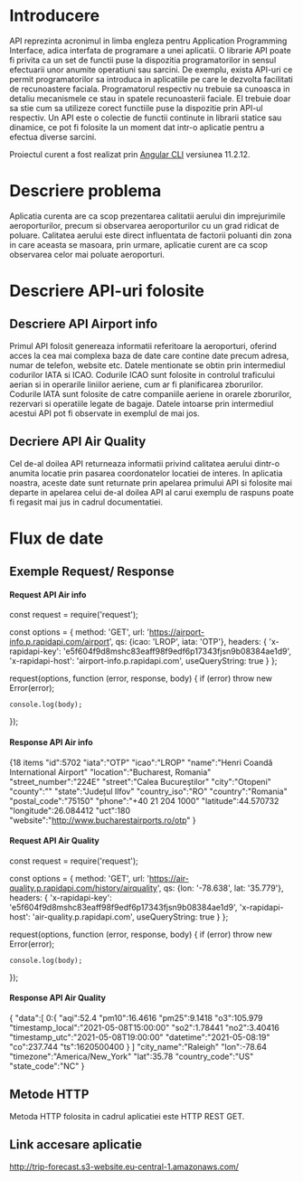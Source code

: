 # Introducere

API reprezinta acronimul in limba engleza pentru Application Programming Interface, adica interfata de programare a unei aplicatii. O librarie API poate fi privita ca un set de functii puse la dispozitia programatorilor in sensul efectuarii unor anumite operatiuni sau sarcini. De exemplu, exista API-uri ce permit programatorilor sa introduca in aplicatiile pe care le dezvolta facilitati de recunoastere faciala. Programatorul respectiv nu trebuie sa cunoasca in detaliu mecanismele ce stau in spatele recunoasterii faciale. El trebuie doar sa stie cum sa utilizeze corect functiile puse la dispozitie prin API-ul respectiv. Un API este o colectie de functii continute in librarii statice sau dinamice, ce pot fi folosite la un moment dat intr-o aplicatie pentru a efectua diverse sarcini.

Proiectul curent a fost realizat prin [Angular CLI](https://github.com/angular/angular-cli) versiunea 11.2.12.

# Descriere problema

Aplicatia curenta are ca scop prezentarea calitatii aerului din imprejurimile aeroporturilor, precum si observarea aeroporturilor cu un grad ridicat de poluare. Calitatea aerului este direct influentata de factorii poluanti din zona in care aceasta se masoara, prin urmare, aplicatie curent are ca scop observarea celor mai poluate aeroporturi.

# Descriere API-uri folosite 
## Descriere API Airport info

Primul API folosit genereaza informatii referitoare la aeroporturi, oferind acces la cea mai complexa baza de date care contine date precum adresa, numar de telefon, website etc.
Datele mentionate se obtin prin intermediul codurilor IATA si ICAO. Codurile ICAO sunt folosite in controlul traficului aerian si in operarile liniilor aeriene, cum ar fi planificarea zborurilor. Codurile IATA sunt folosite de catre companiile aeriene in orarele zborurilor, rezervari si operatiile legate de bagaje. 
Datele intoarse prin intermediul acestui API pot fi observate in exemplul de mai jos.

## Decriere API Air Quality

Cel de-al doilea API returneaza informatii privind calitatea aerului dintr-o anumita locatie prin pasarea coordonatelor locatiei de interes. In aplicatia noastra, aceste date sunt returnate prin apelarea primului API si folosite mai departe in apelarea celui de-al doilea API al carui exemplu de raspuns poate fi regasit mai jus in cadrul documentatiei.

# Flux de date

## Exemple Request/ Response
#### Request API Air info
const request = require('request');

const options = {
  method: 'GET',
  url: 'https://airport-info.p.rapidapi.com/airport',
  qs: {icao: 'LROP', iata: 'OTP'},
  headers: {
    'x-rapidapi-key': 'e5f604f9d8mshc83eaff98f9edf6p17343fjsn9b08384ae1d9',
    'x-rapidapi-host': 'airport-info.p.rapidapi.com',
    useQueryString: true
  }
};

request(options, function (error, response, body) {
	if (error) throw new Error(error);

	console.log(body);
});

#### Response API Air info
{18 items
"id":5702
"iata":"OTP"
"icao":"LROP"
"name":"Henri Coandă International Airport"
"location":"Bucharest, Romania"
"street_number":"224E"
"street":"Calea Bucureştilor"
"city":"Otopeni"
"county":""
"state":"Județul Ilfov"
"country_iso":"RO"
"country":"Romania"
"postal_code":"75150"
"phone":"+40 21 204 1000"
"latitude":44.570732
"longitude":26.084412
"uct":180
"website":"http://www.bucharestairports.ro/otp"
}

#### Request API Air Quality
const request = require('request');

const options = {
  method: 'GET',
  url: 'https://air-quality.p.rapidapi.com/history/airquality',
  qs: {lon: '-78.638', lat: '35.779'},
  headers: {
    'x-rapidapi-key': 'e5f604f9d8mshc83eaff98f9edf6p17343fjsn9b08384ae1d9',
    'x-rapidapi-host': 'air-quality.p.rapidapi.com',
    useQueryString: true
  }
};

request(options, function (error, response, body) {
	if (error) throw new Error(error);

	console.log(body);
});

#### Response API Air Quality
{
"data":[
0:{
"aqi":52.4
"pm10":16.4616
"pm25":9.1418
"o3":105.979
"timestamp_local":"2021-05-08T15:00:00"
"so2":1.78441
"no2":3.40416
"timestamp_utc":"2021-05-08T19:00:00"
"datetime":"2021-05-08:19"
"co":237.744
"ts":1620500400
}
]
"city_name":"Raleigh"
"lon":-78.64
"timezone":"America/New_York"
"lat":35.78
"country_code":"US"
"state_code":"NC"
}
## Metode HTTP
Metoda HTTP folosita in cadrul aplicatiei este HTTP REST GET.

## Link accesare aplicatie
http://trip-forecast.s3-website.eu-central-1.amazonaws.com/

